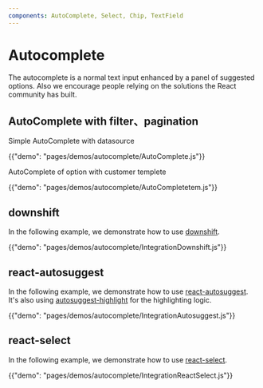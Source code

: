 ```yaml
---
components: AutoComplete, Select, Chip, TextField
---
```

# Autocomplete

The autocomplete is a normal text input enhanced by a panel of suggested options.
Also we encourage people relying on the solutions the React community has built.
## AutoComplete with filter、pagination

Simple  AutoComplete with datasource

{{"demo": "pages/demos/autocomplete/AutoComplete.js"}}

AutoComplete of option with customer templete 

{{"demo": "pages/demos/autocomplete/AutoCompletetem.js"}}

## downshift

In the following example, we demonstrate how to use [downshift](https://github.com/paypal/downshift).

{{"demo": "pages/demos/autocomplete/IntegrationDownshift.js"}}

## react-autosuggest

In the following example, we demonstrate how to use [react-autosuggest](https://github.com/moroshko/react-autosuggest).
It's also using [autosuggest-highlight](https://www.npmjs.com/package/autosuggest-highlight) for the highlighting logic.

{{"demo": "pages/demos/autocomplete/IntegrationAutosuggest.js"}}

## react-select

In the following example, we demonstrate how to use [react-select](https://github.com/JedWatson/react-select).

{{"demo": "pages/demos/autocomplete/IntegrationReactSelect.js"}}
